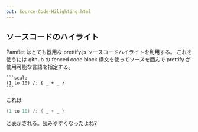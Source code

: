 ```yaml
---
out: Source-Code-Hilighting.html
---
```


ソースコードのハイライト
---------------------

Pamflet はとても器用な prettify.js ソースコードハイライトを利用する。
これを使うには github の fenced code block 構文を使ってソースを囲んで
prettify が使用可能な言語を指定する。

    ```scala
    (1 to 10) /: { _ + _ }
    ```

これは

```scala
(1 to 10) /: { _ + _ }
```

と表示される。読みやすくなったよね?
